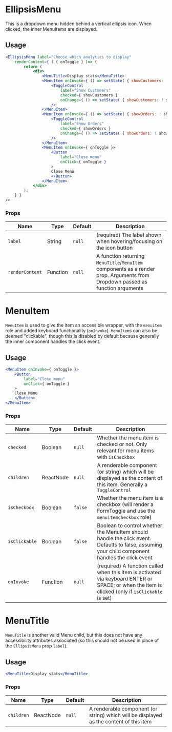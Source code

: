 EllipsisMenu
===

This is a dropdown menu hidden behind a vertical ellipsis icon. When clicked, the inner MenuItems are displayed.

## Usage

```jsx
<EllipsisMenu label="Choose which analytics to display"
	renderContent={ ( { onToggle } )=> {
		return (
			<div>
				<MenuTitle>Display stats</MenuTitle>
				<MenuItem onInvoke={ () => setState( { showCustomers: ! showCustomers } ) }>
					<ToggleControl
						label="Show Customers"
						checked={ showCustomers }
						onChange={ () => setState( { showCustomers: ! showCustomers } ) }
					/>
				</MenuItem>
				<MenuItem onInvoke={ () => setState( { showOrders: ! showOrders } ) }>
					<ToggleControl
						label="Show Orders"
						checked={ showOrders }
						onChange={ () => setState( { showOrders: ! showOrders } ) }
					/>
				</MenuItem>
				<MenuItem onInvoke={ onToggle }>
					<Button
						label="Close menu"
						onClick={ onToggle }
					>
					Close Menu
					</Button>
				</MenuItem>
			</div>
		);
	} }
/>
```

### Props

Name | Type | Default | Description
--- | --- | --- | ---
`label` | String | `null` | (required) The label shown when hovering/focusing on the icon button
`renderContent` | Function | `null` | A function returning `MenuTitle`/`MenuItem` components as a render prop. Arguments from Dropdown passed as function arguments


MenuItem
===

`MenuItem` is used to give the item an accessible wrapper, with the `menuitem` role and added keyboard functionality (`onInvoke`).
`MenuItem`s can also be deemed "clickable", though this is disabled by default because generally the inner component handles
the click event.

## Usage

```jsx
<MenuItem onInvoke={ onToggle }>
	<Button
		label="Close menu"
		onClick={ onToggle }
	>
	Close Menu
	</Button>
</MenuItem>
```

### Props

Name | Type | Default | Description
--- | --- | --- | ---
`checked` | Boolean | `null` | Whether the menu item is checked or not. Only relevant for menu items with `isCheckbox`
`children` | ReactNode | `null` | A renderable component (or string) which will be displayed as the content of this item. Generally a `ToggleControl`
`isCheckbox` | Boolean | `false` | Whether the menu item is a checkbox (will render a FormToggle and use the `menuitemcheckbox` role)
`isClickable` | Boolean | `false` | Boolean to control whether the MenuItem should handle the click event. Defaults to false, assuming your child component handles the click event
`onInvoke` | Function | `null` | (required) A function called when this item is activated via keyboard ENTER or SPACE; or when the item is clicked (only if `isClickable` is set)


MenuTitle
===

`MenuTitle` is another valid Menu child, but this does not have any accessibility attributes associated
(so this should not be used in place of the `EllipsisMenu` prop `label`).

## Usage

```jsx
<MenuTitle>Display stats</MenuTitle>
```

### Props

Name | Type | Default | Description
--- | --- | --- | ---
`children` | ReactNode | `null` | A renderable component (or string) which will be displayed as the content of this item
